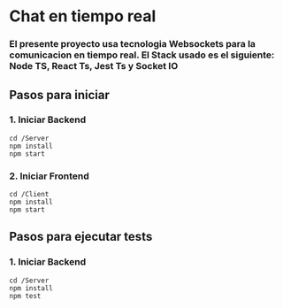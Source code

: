 # Chat en tiempo real 
### El presente proyecto usa tecnologia Websockets para la comunicacion en tiempo real. El Stack usado es el siguiente: Node TS, React Ts, Jest Ts y Socket IO 

## Pasos para iniciar
### 1. Iniciar Backend 
```
cd /Server
npm install
npm start
```
### 2. Iniciar Frontend
```
cd /Client
npm install
npm start
```

## Pasos para ejecutar tests
### 1. Iniciar Backend 
```
cd /Server
npm install
npm test
```


